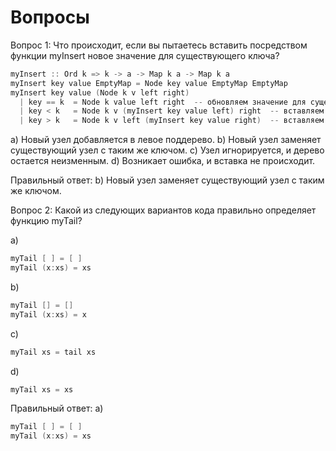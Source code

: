 # Вопросы

Вопрос 1: Что происходит, если вы пытаетесь вставить посредством функции myInsert новое значение для существующего ключа?
```cpp
myInsert :: Ord k => k -> a -> Map k a -> Map k a
myInsert key value EmptyMap = Node key value EmptyMap EmptyMap
myInsert key value (Node k v left right)
  | key == k  = Node k value left right  -- обновляем значение для существующего ключа
  | key < k   = Node k v (myInsert key value left) right  -- вставляем в левое поддерево
  | key > k   = Node k v left (myInsert key value right)  -- вставляем в правое поддерево
```

a) Новый узел добавляется в левое поддерево.
b) Новый узел заменяет существующий узел с таким же ключом.
c) Узел игнорируется, и дерево остается неизменным.
d) Возникает ошибка, и вставка не происходит.

Правильный ответ: b) Новый узел заменяет существующий узел с таким же ключом.

Вопрос 2: Какой из следующих вариантов кода правильно определяет функцию myTail?

a) 
```cpp
myTail [ ] = [ ]
myTail (x:xs) = xs
```

b)
```cpp
myTail [] = []
myTail (x:xs) = x
```

c) 
```cpp
myTail xs = tail xs
```

d) 
```cpp
myTail xs = xs
```

Правильный ответ: a)
```cpp
myTail [ ] = [ ]
myTail (x:xs) = xs
```


